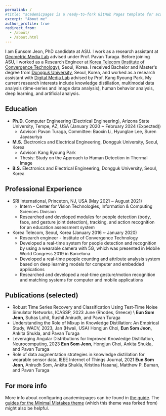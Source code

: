 ```yaml
---
permalink: /
#title: "academicpages is a ready-to-fork GitHub Pages template for academic personal websites"
excerpt: "About me"
author_profile: true
redirect_from: 
  - /about/
  - /about.html
---
```


I am Eunsom Jeon, PhD candidate at ASU. I work as a research assistant at [Geometric Media Lab](https://pavanturaga.com/) advised under Prof. Pavan Turaga.
Before joining ASU, I worked as a Research Engineer at [Korea Telecom (Institute of Convergence Technology)](https://www.kt.com/), Seoul, Korea.
I received Bachelor and Master's degree from [Dongguk University](https://www.dongguk.edu/main), Seoul, Korea, and worked as a research assistant with [Digital Media Lab](http://dm.dongguk.edu/) advised by Prof. Kang Ryoung Park.
My current research interests include knowledge distillation, multimodal data analysis (time-series and image data analysis), human behavior analysis, deep learning, and artificial analysis.

Education
------
* **Ph.D.** Computer Engineering (Electrical Engineering), Arizona State University, Tempe, AZ, USA (January 2020 ~ February 2024 (Expected))
  * Advisor: Pavan Turaga, Committee: Baoxin Li, Hyunglae Lee, Suren Jayasuriya
* **M.S.** Electronics and Electrical Engineering, Dongguk University, Seoul, Korea
  * Advisor: Kang Ryoung Park
  * Thesis: Study on the Approach to Human Detection in Thermal Image
* **B.S.**  Electronics and Electrical Engineering, Dongguk University, Seoul, Korea

Professional Experience
------
* SRI International, Princeton, NJ, USA (May 2021 ~ August 2021)
  * Intern - Center for Vision Technologies, Information & Computing Sciences Division
  * Researched and developed modules for people detection (body, face, and gesture joint detection), tracking, and action recognition for an education assessment system
* Korea Telecom, Seoul, Korea (January 2016 ~ January 2020)
  * Research engineer - Institute of Convergence Technology
  * Developed a real-time system for people detection and recognition by using a wearable camera with 5G, which was presented in Mobile World Congress 2019 in Barcelona
  * Developed a real-time people counting and attribute analysis system based on deep learning models for computer and embedded applications
  * Researched and developed a real-time gesture/motion recognition and matching systems for computer and mobile applications

Publications (selected)
------
* Robust Time Series Recovery and Classification Using Test-Time Noise Simulator Networks, ICASSP, 2023 June (Rhodes, Greece) \\
    **Eun Som Jeon**, Suhas Lohit, Rushil Anirudh, and Pavan Turaga
* Understanding the Role of Mixup in Knowledge Distillation: An Empirical Study, WACV, 2023, Jan (Hwaii, USA)
    Hongjun Choi, **Eun Som Jeon**, Ankita Shukla, and Pavan Turaga 
* Leveraging Angular Distributions for Improved Knowledge Distillation, Neurocomputing, 2023
    **Eun Som Jeon**, Hongjun Choi, Ankita Shukla, and Pavan Turaga
* Role of data augmentation strategies in knowledge distillation for wearable sensor data, IEEE Internet of Things Journal, 2021
    **Eun Som Jeon**, Anirudh Som, Ankita Shukla, Kristina Hasanaj, Matthew P. Buman, and Pavan Turaga

For more info
------
More info about configuring academicpages can be found in [the guide](https://academicpages.github.io/markdown/). The [guides for the Minimal Mistakes theme](https://mmistakes.github.io/minimal-mistakes/docs/configuration/) (which this theme was forked from) might also be helpful.
